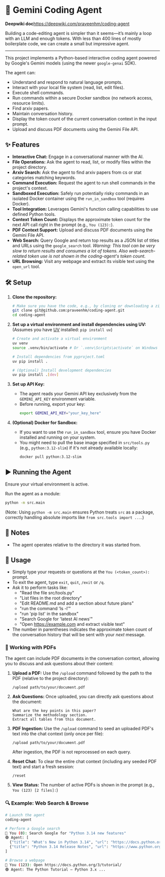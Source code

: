 # 🤖 Gemini Coding Agent

**Deepwiki doc**<https://deepwiki.com/praveenhm/coding-agent>

Building a code-editing agent is simpler than it seems—it’s mainly a loop with an LLM and enough tokens. With less than 400 lines of mostly boilerplate code, we can create a small but impressive agent.

---
This project implements a Python-based interactive coding agent powered by Google's Gemini models (using the newer `google-genai` SDK).

The agent can:
- Understand and respond to natural language prompts.
- Interact with your local file system (read, list, edit files).
- Execute shell commands.
- Run commands within a secure Docker sandbox (no network access, resource limits).
- Find arxiv papers.
- Maintain conversation history.
- Display the token count of the current conversation context in the input prompt.
- Upload and discuss PDF documents using the Gemini File API.

## ✨ Features

- **Interactive Chat:** Engage in a conversational manner with the AI.
- **File Operations:** Ask the agent to read, list, or modify files within the project directory.
- **Arxiv Search:** Ask the agent to find arxiv papers from cs or stat categories matching keywords.
- **Command Execution:** Request the agent to run shell commands in the project's context.
- **Sandboxed Execution:** Safely run potentially risky commands in an isolated Docker container using the `run_in_sandbox` tool (requires Docker).
- **Tool Integration:** Leverages Gemini's function calling capabilities to use defined Python tools.
- **Context Token Count:** Displays the approximate token count for the next API call right in the prompt (e.g., `You (123):`).
- **PDF Context Support:** Upload and discuss PDF documents using the Gemini File API.
- **Web Search:** Query Google and return top results as a JSON list of titles and URLs using the `google_search` tool. *Warning: This tool can be very slow to return results and consumes a lot of tokens. Also web-search-related token use is not shown in the coding-agent's token count.*
- **URL Browsing:** Visit any webpage and extract its visible text using the `open_url` tool.

## 🛠️ Setup

1.  **Clone the repository:**
    ```bash
    # Make sure you have the code, e.g., by cloning or downloading a zip file
    git clone git@github.com:praveenhm/coding-agent.git
    cd coding-agent
    ```
2.  **Set up a virtual environment and install dependencies using UV:**
    (Assumes you have [UV](https://github.com/astral-sh/uv) installed: `pip install uv`)
    ```bash
    # Create and activate a virtual environment
    uv venv
    source .venv/bin/activate # Or `.venv\Scripts\activate` on Windows

    # Install dependencies from pyproject.toml
    uv pip install .

    # (Optional) Install development dependencies
    uv pip install .[dev]
    ```

3.  **Set up API Key:**
    - The agent reads your Gemini API key exclusively from the `GEMINI_API_KEY` environment variable.
    - Before running, export your key:
      ```bash
      export GEMINI_API_KEY="your_key_here"
      ```

4.  **(Optional) Docker for Sandbox:**
    - If you want to use the `run_in_sandbox` tool, ensure you have Docker installed and running on your system.
    - You might need to pull the base image specified in `src/tools.py` (e.g., `python:3.12-slim`) if it's not already available locally:
      ```bash
      docker pull python:3.12-slim
      ```

## ▶️ Running the Agent

Ensure your virtual environment is active.

Run the agent as a module:
```bash
python -m src.main
```

(Note: Using `python -m src.main` ensures Python treats `src` as a package, correctly handling absolute imports like `from src.tools import ...`.)

## 📝 Notes
- The agent operates relative to the directory it was started from.

## 💬 Usage

- Simply type your requests or questions at the `You (<token_count>):` prompt.
- To exit the agent, type `exit`, `quit`, `/exit` or `/q`.
- Ask it to perform tasks like:
    - "Read the file src/tools.py"
    - "List files in the root directory"
    - "Edit README.md and add a section about future plans"
    - "run the command 'ls -l'"
    - "run 'pip list' in the sandbox"
    - "Search Google for 'latest AI news'"
    - "Open https://example.com and extract visible text"
- The number in parentheses indicates the approximate token count of the conversation history that will be sent with your *next* message.

### 📄 Working with PDFs

The agent can include PDF documents in the conversation context, allowing you to discuss and ask questions about their content:

1. **Upload a PDF:** Use the `/upload` command followed by the path to the PDF (relative to the project directory):
   ```
   /upload path/to/your/document.pdf
   ```

2. **Ask Questions:** Once uploaded, you can directly ask questions about the document:
   ```
   What are the key points in this paper?
   Summarize the methodology section.
   Extract all tables from this document.
   ```

3. **PDF Ingestion:** Use the `/upload` command to seed an uploaded PDF's text into the chat context (only once per file):
   ```
   /upload path/to/your/document.pdf
   ```
   After ingestion, the PDF is not reprocessed on each query.

4. **Reset Chat:** To clear the entire chat context (including any seeded PDF text) and start a fresh session:
   ```
   /reset
   ```

5. **View Status:** The number of active PDFs is shown in the prompt (e.g., `You (123) [2 files]:`)

### 🔍 Example: Web Search & Browse

```bash
# Launch the agent
coding-agent

# Perform a Google search
🔵 You (0): Search Google for "Python 3.14 new features"
🟢 Agent: [
  {"title": "What's New in Python 3.14", "url": "https://docs.python.org/3/whatsnew/3.14.html"},
  {"title": "Python 3.14 Release Notes", "url": "https://www.python.org/downloads/release/python-3140/"}
]

# Browse a webpage
🔵 You (123): Open https://docs.python.org/3/tutorial/
🟢 Agent: The Python Tutorial — Python 3.x ...
